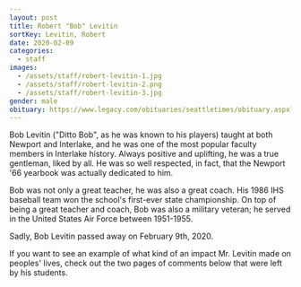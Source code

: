 ```yaml
---
layout: post
title: Robert "Bob" Levitin
sortKey: Levitin, Robert
date: 2020-02-09
categories:
  - staff
images:
  - /assets/staff/robert-levitin-1.jpg
  - /assets/staff/robert-levitin-2.png
  - /assets/staff/robert-levitin-3.jpg
gender: male
obituary: https://www.legacy.com/obituaries/seattletimes/obituary.aspx?n=robert-j-levitin-bob&pid=196010257
---
```

Bob Levitin ("Ditto Bob", as he was known to his players) taught at both Newport and Interlake, and he was one of the most popular faculty members in Interlake history. Always positive and uplifting, he was a true gentleman, liked by all. He was so well respected, in fact, that the Newport '66 yearbook was actually dedicated to him. 

Bob was not only a great teacher, he was also a great coach. His 1986 IHS baseball team won the school's first-ever state championship. On top of being a great teacher and coach, Bob was also a military veteran; he served in the United States Air Force between 1951-1955. 

Sadly, Bob Levitin passed away on February 9th, 2020.

If you want to see an example of what kind of an impact Mr. Levitin made on peoples' lives, check out the two pages of comments below that were left by his students.